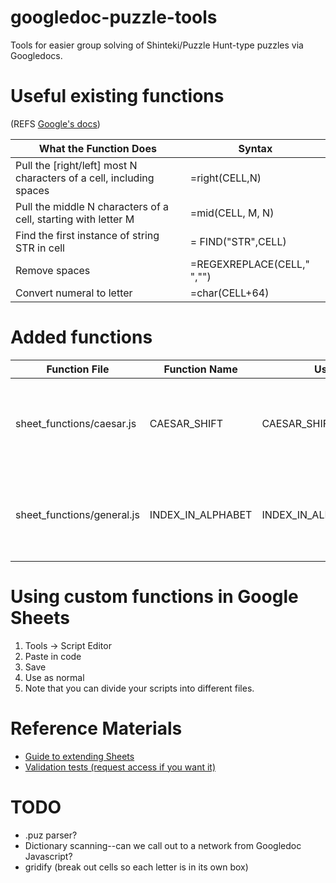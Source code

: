 # googledoc-puzzle-tools
Tools for easier group solving of Shinteki/Puzzle Hunt-type puzzles via Googledocs.

# Useful existing functions 
(REFS [Google's docs](https://support.google.com/docs/table/25273?hl=en))

| What the Function Does | Syntax |
| -----------------------|--------|
| Pull the [right/left] most N characters of a cell, including spaces | =right(CELL,N) |
| Pull the middle N characters of a cell, starting with letter M | =mid(CELL, M, N) |
| Find the first instance of string STR in cell | = FIND("STR",CELL) | 
| Remove spaces | =REGEXREPLACE(CELL," ","") |
| Convert numeral to letter | =char(CELL+64) |

# Added functions

Function File              | Function Name     | Usage                       | Purpose
-------------------------- | ----------------- | --------------------------- | --------------------------------------------------
sheet_functions/caesar.js  | CAESAR_SHIFT      | CAESAR_SHIFT(string, shift) | Shift every letter in a string by a certain amount
sheet_functions/general.js | INDEX_IN_ALPHABET | INDEX_IN_ALPHABET(index)    | Return the nth letter in the alphabet from an index.

# Using custom functions in Google Sheets

1.  Tools -> Script Editor
2.  Paste in code
3.  Save
4.  Use as normal
5.  Note that you can divide your scripts into different files.

# Reference Materials
- [Guide to extending Sheets](https://developers.google.com/apps-script/guides/sheets)
- [Validation tests (request access if you want it)](https://docs.google.com/spreadsheets/d/1WAYFVWmO9o5UXqDmf8i20E-936ubKsXBM-S3XOXdX8s/edit#gid=0)

# TODO
- .puz parser?
- Dictionary scanning--can we call out to a network from Googledoc Javascript?
- gridify (break out cells so each letter is in its own box)
